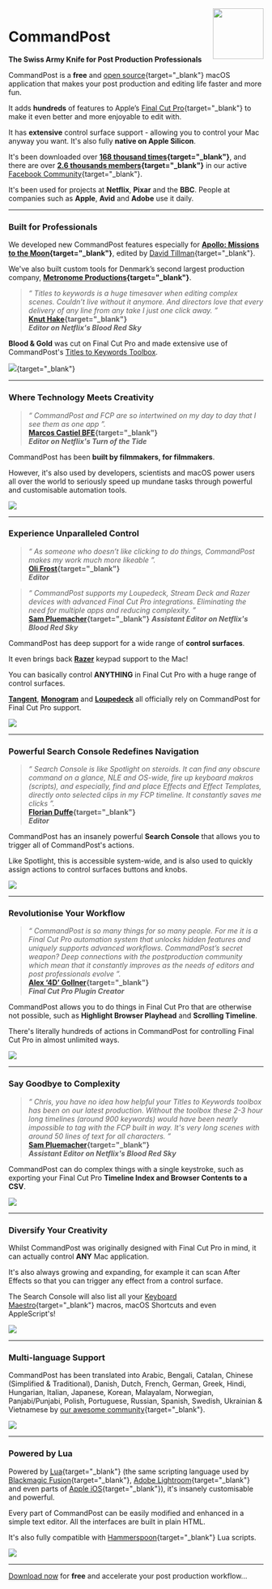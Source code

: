 <img class="rightLogo" src="https://commandpost.io/static/logo.png" align="right" style="width: 100px !important; height: 100px !important;" />

# CommandPost

**The Swiss Army Knife for Post Production Professionals**

CommandPost is a **free** and [open source](https://github.com/CommandPost/CommandPost/blob/develop/LICENSE.md){target="_blank"} macOS application that makes your post production and editing life faster and more fun.

It adds **hundreds** of features to Apple’s [Final Cut Pro](https://www.apple.com/final-cut-pro/){target="_blank"} to make it even better and more enjoyable to edit with.

It has **extensive** control surface support - allowing you to control your Mac anyway you want. It's also fully **native on Apple Silicon**.

It's been downloaded over **[168 thousand times](https://hanadigital.github.io/grev/?user=commandpost&repo=commandpost){target="_blank"}**, and there are over **[2.6 thousands members](https://www.facebook.com/groups/commandpost/members){target="_blank"}** in our active [Facebook Community](https://www.facebook.com/groups/commandpost/){target="_blank"}.

It's been used for projects at **Netflix**, **Pixar** and the **BBC**. People at companies such as **Apple**, **Avid** and **Adobe** use it daily.

---

### Built for Professionals

We developed new CommandPost features especially for **[Apollo: Missions to the Moon](https://www.imdb.com/title/tt9782756/){target="_blank"}**, edited by [David Tillman](https://twitter.com/davidtillman){target="_blank"}.

We've also built custom tools for Denmark’s second largest production company, **[Metronome Productions](http://www.fcp.co/final-cut-pro/news/867-metronome-celebrate-a-documentary-series-cut-on-fcpx-with-a-birthday-cake){target="_blank"}**.

> _“ Titles to keywords is a huge timesaver when editing complex scenes. Couldn’t live  without it anymore. And directors love that every delivery of any line from any take I just one click away. ”_<br />
> **[Knut Hake](http://www.knuthake.de){target="_blank"}**<br />
> **_Editor on Netflix's Blood Red Sky_**

**Blood & Gold** was cut on Final Cut Pro and made extensive use of CommandPost's [Titles to Keywords Toolbox](https://commandpost.io/toolbox/titles-to-keywords/).

[![](/static/blood-and-gold.jpg)](https://www.youtube.com/watch?v=mqNzrsUerYw){target="_blank"}

---

### Where Technology Meets Creativity

> _“ CommandPost and FCP are so intertwined on my day to day that I see them as one app ”._<br />
> **[Marcos Castiel BFE](http://www.marcoscastiel.com/){target="_blank"}**<br />
> **_Editor on Netflix's Turn of the Tide_**

CommandPost has been **built by filmmakers, for filmmakers**.

However, it's also used by developers, scientists and macOS power users all over the world to seriously speed up mundane tasks through powerful and customisable automation tools.

![](../static/homepage-scripting.png)

---

### Experience Unparalleled Control

> _“ As someone who doesn’t like clicking to do things, CommandPost makes my work much more likeable ”._<br />
> **[Oli Frost](https://olifro.st/){target="_blank"}**<br />
> **_Editor_**

> _“ CommandPost supports my Loupedeck, Stream Deck and Razer devices with advanced Final Cut Pro integrations. Eliminating the need for multiple apps and reducing complexity. ”_<br />
> **[Sam Pluemacher](https://www.imdb.com/name/nm10223233/){target="_blank"}**
> **_Assistant Editor on Netflix's Blood Red Sky_**

CommandPost has deep support for a wide range of **control surfaces**.

It even brings back **[Razer](/control-surfaces/razer/)** keypad support to the Mac!

You can basically control **ANYTHING** in Final Cut Pro with a huge range of control surfaces.

**[Tangent](/control-surfaces/tangent/)**, **[Monogram](/control-surfaces/monogram/)** and **[Loupedeck](](/control-surfaces/tangent/))** all officially rely on CommandPost for Final Cut Pro support.

![](../static/homepage-control-surface.png)

---

### Powerful Search Console Redefines Navigation

> _“ Search Console is like Spotlight on steroids. It can find any obscure command on a glance, NLE and OS-wide, fire up keyboard makros (scripts), and especially, find and place Effects and Effect Templates, directly onto selected clips in my FCP timeline. It constantly saves me clicks ”._<br />
> **[Florian Duffe](https://florian-duffe.de/en/flow-en/){target="_blank"}**<br />
> **_Editor_**

CommandPost has an insanely powerful **Search Console** that allows you to trigger all of CommandPost's actions.

Like Spotlight, this is accessible system-wide, and is also used to quickly assign actions to control surfaces buttons and knobs.

![](../static/homepage-search-console.png)

---

### Revolutionise Your Workflow

> _“ CommandPost is so many things for so many people. For me it is a Final Cut Pro automation system that unlocks hidden features and uniquely supports advanced workflows. CommandPost’s secret weapon? Deep connections with the postproduction community which mean that it constantly improves as the needs of editors and post professionals evolve ”._<br />
> **[Alex ‘4D’ Gollner](https://alex4d.com){target="_blank"}**<br />
> **_Final Cut Pro Plugin Creator_**

CommandPost allows you to do things in Final Cut Pro that are otherwise not possible, such as **Highlight Browser Playhead** and **Scrolling Timeline**.

There's literally hundreds of actions in CommandPost for controlling Final Cut Pro in almost unlimited ways.

![](../static/homepage-final-cut-pro.png)

---

### Say Goodbye to Complexity

> _“ Chris, you have no idea how helpful your Titles to Keywords toolbox has been on our latest production. Without the toolbox these 2-3 hour long timelines (around 900 keywords) would have been nearly impossible to tag with the FCP built in way. It's very long scenes with around 50 lines of text for all characters. ”_<br />
> **[Sam Pluemacher](https://www.imdb.com/name/nm10223233/){target="_blank"}**<br />
> **_Assistant Editor on Netflix's Blood Red Sky_**

CommandPost can do complex things with a single keystroke, such as exporting your Final Cut Pro **Timeline Index and Browser Contents to a CSV**.

![](../static/homepage-csv.png)

---

### Diversify Your Creativity

Whilst CommandPost was originally designed with Final Cut Pro in mind, it can actually control **ANY** Mac application.

It's also always growing and expanding, for example it can scan After Effects so that you can trigger any effect from a control surface.

The Search Console will also list all your [Keyboard Maestro](https://www.keyboardmaestro.com/){target="_blank"} macros, macOS Shortcuts and even AppleScript's!

![](../static/homepage-after-effects.png)

---

### Multi-language Support

CommandPost has been translated into Arabic, Bengali, Catalan, Chinese (Simplified & Traditional), Danish, Dutch, French, German, Greek, Hindi, Hungarian, Italian, Japanese, Korean, Malayalam, Norwegian, Panjabi/Punjabi, Polish, Portuguese, Russian, Spanish, Swedish, Ukrainian & Vietnamese by [our awesome community](https://poeditor.com/join/project/QWvOQlF1Sy){target="_blank"}.

![](../static/homepage-japanese.png)

---

### Powered by Lua

Powered by [Lua](https://dev.commandpost.io/lua/overview/){target="_blank"} (the same scripting language used by [Blackmagic Fusion](https://www.blackmagicdesign.com/products/fusion/){target="_blank"}, [Adobe Lightroom](https://www.adobe.com/au/products/photoshop-lightroom.html){target="_blank"} and even parts of [Apple iOS](https://twitter.com/_inside/status/1026173832527265792){target="_blank"}), it's insanely customisable and powerful.

Every part of CommandPost can be easily modified and enhanced in a simple text editor. All the interfaces are built in plain HTML.

It's also fully compatible with [Hammerspoon](http://www.hammerspoon.org){target="_blank"} Lua scripts.

![](../static/homepage-lua.png)

---

[Download now](/download) for **free** and accelerate your post production workflow...